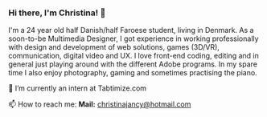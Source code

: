### Hi there, I'm Christina! 👋

I'm a 24 year old half Danish/half Faroese student, living in Denmark. 
As a soon-to-be Multimedia Designer, I got experience in working professionally with design and development of web solutions, games (3D/VR), communication, digital video and UX. 
I love front-end coding, editing and in general just playing around with the different Adobe programs. 
In my spare time I also enjoy photography, gaming and sometimes practising the piano.

🔭 I’m currently an intern at Tabtimize.com

📫 How to reach me:
<b>Mail:</b> christinajancy@hotmail.com

<!--
**ChristinaJancy/christinajancy** is a ✨ _special_ ✨ repository because its `README.md` (this file) appears on your GitHub profile.

Here are some ideas to get you started:

- 🔭 I’m currently working on ...
- 🌱 I’m currently learning ...
- 👯 I’m looking to collaborate on ...
- 🤔 I’m looking for help with ...
- 💬 Ask me about ...
- 📫 How to reach me: ...
- 😄 Pronouns: ...
- ⚡ Fun fact: ...
-->
